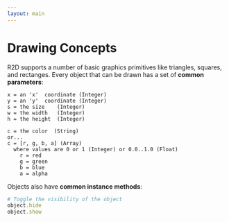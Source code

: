 ```yaml
---
layout: main
---
```


# Drawing Concepts

R2D supports a number of basic graphics primitives like triangles, squares, and rectanges. Every object that can be drawn has a set of **common parameters**:

```
x = an 'x'  coordinate (Integer)
y = an 'y'  coordinate (Integer)
s = the size    (Integer)
w = the width   (Integer)
h = the height  (Integer)

c = the color  (String)
or...
c = [r, g, b, a] (Array)
  where values are 0 or 1 (Integer) or 0.0..1.0 (Float)
    r = red
    g = green
    b = blue
    a = alpha
```

Objects also have **common instance methods**:

```ruby
# Toggle the visibility of the object
object.hide
object.show
```
